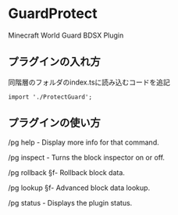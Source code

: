 # GuardProtect
Minecraft World Guard BDSX Plugin
## プラグインの入れ方
同階層のフォルダのindex.tsに読み込むコードを追記

```import './ProtectGuard';```
## プラグインの使い方
/pg help - Display more info for that command.

/pg inspect - Turns the block inspector on or off.

/pg rollback <params> §f- Rollback block data.
  
/pg lookup <params> §f- Advanced block data lookup.
  
/pg status - Displays the plugin status.
